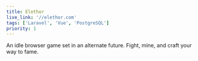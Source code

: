 ```yaml
---
title: Elethor
live_link: '//elethor.com'
tags: ['Laravel', 'Vue', 'PostgreSQL']
priority: 1
---
```


An idle browser game set in an alternate future. Fight, mine, and craft your way to fame.
